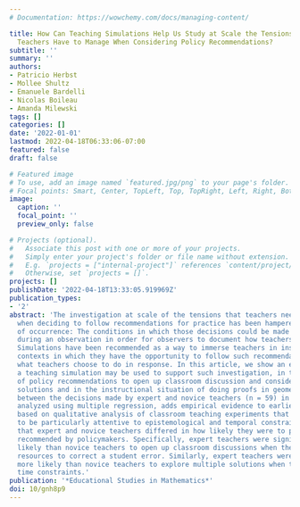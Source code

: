 ```yaml
---
# Documentation: https://wowchemy.com/docs/managing-content/

title: How Can Teaching Simulations Help Us Study at Scale the Tensions Mathematics
  Teachers Have to Manage When Considering Policy Recommendations?
subtitle: ''
summary: ''
authors:
- Patricio Herbst
- Mollee Shultz
- Emanuele Bardelli
- Nicolas Boileau
- Amanda Milewski
tags: []
categories: []
date: '2022-01-01'
lastmod: 2022-04-18T06:33:06-07:00
featured: false
draft: false

# Featured image
# To use, add an image named `featured.jpg/png` to your page's folder.
# Focal points: Smart, Center, TopLeft, Top, TopRight, Left, Right, BottomLeft, Bottom, BottomRight.
image:
  caption: ''
  focal_point: ''
  preview_only: false

# Projects (optional).
#   Associate this post with one or more of your projects.
#   Simply enter your project's folder or file name without extension.
#   E.g. `projects = ["internal-project"]` references `content/project/deep-learning/index.md`.
#   Otherwise, set `projects = []`.
projects: []
publishDate: '2022-04-18T13:33:05.919969Z'
publication_types:
- '2'
abstract: 'The investigation at scale of the tensions that teachers need to manage
  when deciding to follow recommendations for practice has been hampered by the problem
  of occurrence: The conditions in which those decisions could be made need to occur
  during an observation in order for observers to document how teachers handle them.
  Simulations have been recommended as a way to immerse teachers in instructional
  contexts in which they have the opportunity to follow such recommendations and observe
  what teachers choose to do in response. In this article, we show an example of how
  a teaching simulation may be used to support such investigation, in the context
  of policy recommendations to open up classroom discussion and consider multiple
  solutions and in the instructional situation of doing proofs in geometry. A contrast
  between the decisions made by expert and novice teachers (n = 59) in the simulation,
  analyzed using multiple regression, adds empirical evidence to earlier conjectures
  based on qualitative analysis of classroom teaching experiments that revealed teachers
  to be particularly attentive to epistemological and temporal constraints. We found
  that expert and novice teachers differed in how likely they were to prefer practices
  recommended by policymakers. Specifically, expert teachers were significantly more
  likely than novice teachers to open up classroom discussions when they had the knowledge
  resources to correct a student error. Similarly, expert teachers were significantly
  more likely than novice teachers to explore multiple solutions when there were no
  time constraints.'
publication: '*Educational Studies in Mathematics*'
doi: 10/gnh8p9
---
```

